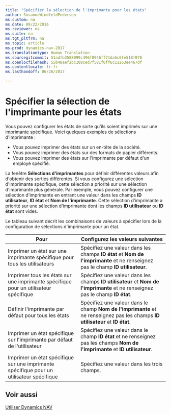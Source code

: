 ```yaml
---
title: "Spécifier la sélection de l'imprimante pour les états"
author: SusanneWindfeldPedersen
ms.custom: na
ms.date: 09/22/2016
ms.reviewer: na
ms.suite: na
ms.tgt_pltfrm: na
ms.topic: article
ms-prod: dynamics-nav-2017
ms.translationtype: Human Translation
ms.sourcegitcommit: 51adfb3588099c496f0946ff71da5c6fe518f070
ms.openlocfilehash: 55b48aef2bc108ced7f581f0ff6c11263ee467df
ms.contentlocale: fr-fr
ms.lasthandoff: 06/26/2017

---
```

    
# <a name="specify-printer-selection-for-reports"></a>Spécifier la sélection de l'imprimante pour les états
Vous pouvez configurer les états de sorte qu'ils soient imprimés sur une imprimante spécifique. Voici quelques exemples de sélections d'imprimante : 

- Vous pouvez imprimer des états sur un en-tête de la société.
- Vous pouvez imprimer des états sur des formats de papier différents.
- Vous pouvez imprimer des états sur l'imprimante par défaut d'un employé spécifié.

La fenêtre **Sélections d'imprimantes** pour définir différentes valeurs afin d'obtenir des sorties différentes. Si vous configurez une sélection d'imprimante spécifique, cette sélection a priorité sur une sélection d'imprimante plus générale. Par exemple, vous pouvez configurer une sélection d'imprimante en entrant une valeur dans les champs **ID utilisateur**, **ID état** et **Nom de l'imprimante**. Cette sélection d'imprimante a priorité sur une sélection d'imprimante dont les champs **ID utilisateur** ou **ID état** sont vides. 

Le tableau suivant décrit les combinaisons de valeurs à spécifier lors de la configuration de sélections d'imprimante pour un état.

|Pour                                                 |Configurez les valeurs suivantes                                             |
|---------------------------------------------------|---------------------------------------------------------------------|
|Imprimer un état sur une imprimante spécifique pour tous les utilisateurs |Spécifiez une valeur dans les champs **ID état** et **Nom de l'imprimante** et ne renseignez pas le champ **ID utilisateur**.|
|Imprimer tous les états sur une imprimante spécifique pour un utilisateur spécifique|Spécifiez une valeur dans les champs **ID utilisateur** et **Nom de l'imprimante** et ne renseignez pas le champ **ID état**.|
|Définir l'imprimante par défaut pour tous les états|Spécifiez une valeur dans le champ **Nom de l'imprimante** et ne renseignez pas les champs **ID utilisateur** et **ID état**.|
|Imprimer un état spécifique sur l'imprimante par défaut de l'utilisateur|Spécifiez une valeur dans le champ **ID état** et ne renseignez pas les champs **Nom de l'imprimante** et **ID utilisateur**.|
|Imprimer un état spécifique sur une imprimante spécifique pour un utilisateur spécifique|Spécifiez une valeur dans les trois champs.|

## <a name="see-also"></a>Voir aussi
[Utiliser Dynamics NAV](ui-work-product.md)

